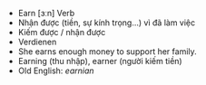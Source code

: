 - Earn [ɜːn] Verb  
- Nhận được (tiền, sự kính trọng...) vì đã làm việc  
- Kiếm được / nhận được  
- Verdienen  
- She earns enough money to support her family.  
- Earning (thu nhập), earner (người kiếm tiền)  
- Old English: *earnian*